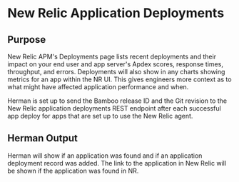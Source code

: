 # New Relic Application Deployments

## Purpose

New Relic APM's Deployments page lists recent deployments and their
impact on your end user and app server's Apdex scores, response times,
throughput, and errors. Deployments will also show in any charts showing
metrics for an app within the NR UI. This gives engineers more context
as to what might have affected application performance and when.

Herman is set up to send the Bamboo release ID and the Git revision to
the New Relic application deployments REST endpoint after each
successful app deploy for apps that are set up to use the New Relic
agent.

## Herman Output

Herman will show if an application was found and if an application deployment
record was added. The link to the application in New Relic will be shown
if the application was found in NR.
